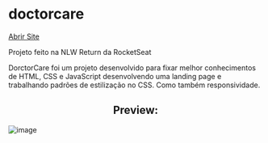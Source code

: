 # doctorcare

<a  href="https://levialmeid.github.io/doctorcare/" target="_blank">Abrir Site</a>

<p>Projeto feito na NLW Return da RocketSeat</p>

<p>DorctorCare foi um projeto desenvolvido para fixar melhor conhecimentos de HTML, CSS e JavaScript
desenvolvendo uma landing page e trabalhando padrões de estilização no CSS. Como também responsividade.</p>



<h2 align="center">Preview:</h2>

![image](https://user-images.githubusercontent.com/73829965/170585667-e722e08a-f0c3-4c4d-9a5b-b776b7c4fee4.png)
